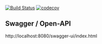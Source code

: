 [![Build Status](https://travis-ci.com/uqbar-project/eg-politics-springboot-kotlin.svg?branch=master)](https://travis-ci.com/uqbar-project/eg-politics-springboot-kotlin) [![codecov](https://codecov.io/gh/uqbar-project/eg-politics-springboot-kotlin/branch/master/graph/badge.svg)](https://codecov.io/gh/uqbar-project/eg-politics-springboot-kotlin)

## Swagger / Open-API

http://localhost:8080/swagger-ui/index.html
